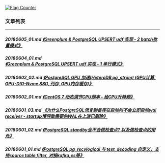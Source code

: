 <a rel="nofollow" href="http://info.flagcounter.com/h9V1"  ><img src="http://s03.flagcounter.com/count/h9V1/bg_FFFFFF/txt_000000/border_CCCCCC/columns_2/maxflags_12/viewers_0/labels_0/pageviews_0/flags_0/"  alt="Flag Counter"  border="0"  ></a>  
  
### 文章列表  
----  
##### 20180605_01.md   [《Greenplum & PostgreSQL UPSERT udf 实现 - 2 batch批量模式》](20180605_01.md)  
##### 20180604_01.md   [《Greenplum & PostgreSQL UPSERT udf 实现 - 1 单行模式》](20180604_01.md)  
##### 20180602_02.md   [《PostgreSQL GPU 加速(HeteroDB pg_strom) (GPU计算, GPU-DIO-Nvme SSD, 列存, GPU内存缓存)》](20180602_02.md)  
##### 20180602_01.md   [《CentOS 7 动态调节CPU频率 - 给CPU升降频》](20180602_01.md)  
##### 20180601_03.md   [《为什么PostgreSQL流复制备库在启动时不会立即启动wal receiver - startup慢导致需要的WAL在上游已删除》](20180601_03.md)  
##### 20180601_02.md   [《PostgreSQL standby会不会做检查点? 以及做检查点的用处》](20180601_02.md)  
##### 20180601_01.md   [《PostgreSQL pg_recvlogical 与 test_decoding 自定义，支持source table filter, 对接kafka,es等》](20180601_01.md)  
